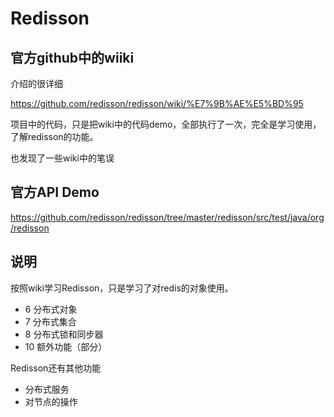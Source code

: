 
# Redisson

## 官方github中的wiiki

介绍的很详细

https://github.com/redisson/redisson/wiki/%E7%9B%AE%E5%BD%95

项目中的代码，只是把wiki中的代码demo，全部执行了一次，完全是学习使用，了解redisson的功能。

也发现了一些wiki中的笔误

## 官方API Demo
https://github.com/redisson/redisson/tree/master/redisson/src/test/java/org/redisson

## 说明

按照wiki学习Redisson，只是学习了对redis的对象使用。

- 6 分布式对象
- 7 分布式集合
- 8 分布式锁和同步器
- 10 额外功能（部分）

Redisson还有其他功能

- 分布式服务
- 对节点的操作